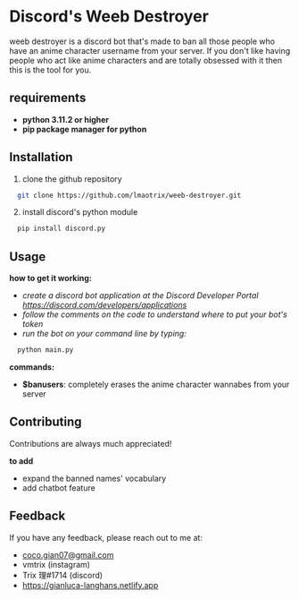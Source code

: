 
# Discord's Weeb Destroyer

weeb destroyer is a discord bot that's made to ban all those people who have an anime character username from your server. If you don't like having people who act like anime characters and are totally obsessed with it then this is the tool for you.




## requirements

- **python 3.11.2 or higher**
- **pip package manager for python**
## Installation

1. clone the github repository 

```bash
  git clone https://github.com/lmaotrix/weeb-destroyer.git
```
2. install discord's python module

```bash
  pip install discord.py
```

## Usage

**how to get it working:**
- *create a discord bot application at the Discord Developer Portal https://discord.com/developers/applications*
- *follow the comments on the code to understand where to put your bot's token*
- *run the bot on your command line by typing:*
```bash
  python main.py
```

**commands:**

- **$banusers**: completely erases the anime character wannabes from your server



## Contributing

Contributions are always much appreciated!

**to add**

- expand the banned names' vocabulary
- add chatbot feature




## Feedback

If you have any feedback, please reach out to me at:

- coco.gian07@gmail.com
- vmtrix (instagram)
- Trix 理#1714 (discord)
- https://gianluca-langhans.netlify.app
